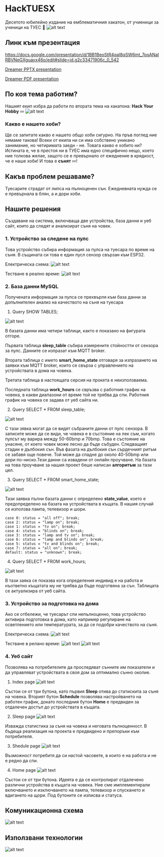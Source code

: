# HackTUESX
Десетото юбилейно издание на емблематичния хакатон, от учиеници за ученици на ТУЕС 💓
![alt text](README_img/image.png)

## Линк към презентация
https://docs.google.com/presentation/d/1BB1BeoStR4qal8qSW6mt_7psANaIRBVNeGXguayx46o/edit#slide=id.g2c33471906c_0_542

[Dreamer PPTX presentation](Dreamer_presentation.pptx)

[Dreamer PDF presentation](Dreamer_presentation.pdf)

## По коя тема работим?
Нашият екип избра да работи по втората тема на хакатона:
**Hack Your Hobby** 💤
![alt text](README_img/image-1.png)

### Какво е нашето хоби?
Ще се запитате какво е нашето общо хоби сигурно. На пръв поглед ние нямаме такова! Всеки от екипа ни си има собствено уникано занимание, но четиримата заедн - не. 
Товага какво е хобито ни?
Истината е, че в престоя ни в ТУЕС има едно специфично нещо, което ние толкова желае, защото се е превърнало от ежеднение в крядкост, че е наше хоби!
И това е **сънят** 💤! 

## Какъв проблем решаваме?
Туесарите страдат от липса на пълноценен сън. Ежедневната нужда се е превърнала в блян, а и дори хоби.

## Нашите решения
Създаване на система, включваща две устройства, база данни и уеб сайт, които да следят и анализират съня на човек.

### 1. Устройство за следене на пулс
Това устройство събира информация за пулса на туесара по време на съня. В същината си това е един пусл сензор свързан към ESP32. 

Електрическа схема:
![alt text](README_img/pulse_sch.png)

Тестване в реално време:
![alt text](README_img/pulse_test.png)


### 2. База данни MySQL
Получената информация за пулса се прехвърля към база данни за допълнителен анализ на качеството на съня на туесара

1. Query SHOW TABLES;

![alt text](README_img/show_tables.png)

В базата данни има четири таблици, както е показано на фигурата отгоре. 

Първата таблица **sleep_table** събира измерените стойностти от сензора за пулс. Данните се изпразат към MQTT broker.

Втората таблица с името **smart_home_state** отговаря за изпразането на заявки към MQTT broker, които се свърза с управлението на устройствата в дома на човека.

Третата таблица в настоящата серсия на прокета е неизползваема.

Последната таблица **work_hours** се свръзва с работния график на човека, в какви диапазони от време той не трябва да спи. Работния график на човека се задава от уеб сайта ни.

2. Query SELECT * FROM sleep_table;

![alt text](README_img/select_sleep_table.png)

С тази зявка могат да се видят събраните данни от пулс сензора. В записите може да се види, че човека е в състояние на лек съм, когато пулсът му варира между 50-60bmp и 70bmp. Това е състояние на унасяне, от което човек може лесно да бъде събуден. Следващият стадии е дълбокия сън. Във фазата на дълбокия сън сърдечният ритъм се забавя още повече. Той може да спадне до около 40-50bmp или дори по-ниско.Тези данни са извадени от онлайн проучване. На базата на това проучване за нашия проект беше написан **алгоритъм** за тази цел.

3. Query SELECT * FROM smart_home_state;

![alt text](README_img/sh_state.png)

Тази заявка пълни базата данни с определено **state_value**, което е предопределено на базата на устройствата в къщата. В нашия случай се използва лампа, телевизор и шори. 

    case 0: status = "all off"; break; 
    case 2: status = "lamp on"; break;
    case 1: status = "tv on"; break;
    case 4: status = "blinds on"; break;
    case 3: status = "lamp and tv on"; break;
    case 6: status = "lamp and blinds on"; break;
    case 5: status = "tv and blinds on"; break;
    case 7: status = "all on"; break;
    default: status = "unknown"; break;

4. Query SELECT * FROM work_hours;

![alt text](README_img/work_hours_tb.png)

В тази заяка се показва кога определения индивид е на работа и нъответно къщатата му не трябва да бъде подготвяна за сън. Таблицата се актуализира от уеб сайта.


### 3. Устройство за подготовка на дома
Ако се отбележи, че туесарът спи непълноценно, това устройство активира подготовка в дома, като например регулиране на осветлението или температурата, за да се подобри качеството на съня.

Електрическа схема:
![alt text](README_img/smarthome_sch.png)

Тестване в релано време:
![alt text](README_img/testing_sh.png)
![alt text](README_img/testing_sh-1.png)


### 4. Уеб сайт
Позволява на потребителите да проследяват сънните им показатели и да управляват устройствата в своя дом за оптимално сънно околие.

1. Index page
![alt text](README_img/homepage.png)

Състои се от три бутона, като първия **Sleep** отива до статискита за съня на човека. Вторият бутон **Schedule** позволява настройването на работен график, докато последния бутон **Home** е предвиден за отдалечен достъп до устройствата в къщата.

2. Sleep page
![alt text](README_img/sleeppage.png)

Изважда статистика за съня на човека и неговата пълноценност. В бъдеща реализация на проекта е предвидено и препоръки към потребителя.

3. Shedule page
![alt text](README_img/schedulepage.png)

Възможност потребитя да си настой часовете, в които е на работа и не е редно да спи.

4. Home page
![alt text](README_img/homepage2.png)

Състои се от три бутона. Идеята е да се контролират отдалечено различни устройства в къщата на човека. Ние сме имплементирали включването и изключването на лампа, телевизор и спускането и вдигането на щори. Под бутоните се изписва и статуса.


## Комуникационна схема
![alt text](HTX.png)

## Използвани технологии
![alt text](technologies.png)



